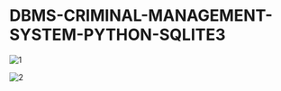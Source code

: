 # DBMS-CRIMINAL-MANAGEMENT-SYSTEM-PYTHON-SQLITE3

![1](https://user-images.githubusercontent.com/29537650/86049974-bc829780-ba70-11ea-98c7-b5509f151356.png)


![2](https://user-images.githubusercontent.com/29537650/86049980-bdb3c480-ba70-11ea-8b25-29a9068fb6f3.png)
